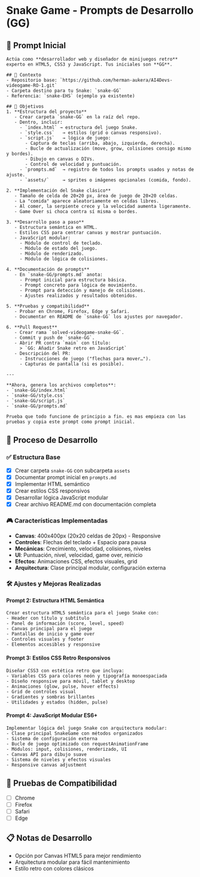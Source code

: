 # Snake Game - Prompts de Desarrollo (GG)

## 📝 Prompt Inicial

```
Actúa como **desarrollador web y diseñador de minijuegos retro** experto en HTML5, CSS3 y JavaScript. Tus iniciales son **GG**.

## 📂 Contexto
- Repositorio base: `https://github.com/herman-aukera/AI4Devs-videogame-RO-1.git`
- Carpeta destino para tu Snake: `snake-GG`
- Referencia: `snake-EHS` (ejemplo ya existente)

## 🎯 Objetivos
1. **Estructura del proyecto**
   - Crear carpeta `snake-GG` en la raíz del repo.
   - Dentro, incluir:
     - `index.html` → estructura del juego Snake.
     - `style.css`   → estilos (grid o canvas responsivo).
     - `script.js`   → lógica de juego:
       - Captura de teclas (arriba, abajo, izquierda, derecha).
       - Bucle de actualización (move, grow, colisiones consigo mismo y bordes).
       - Dibujo en canvas o DIVs.
       - Control de velocidad y puntuación.
     - `prompts.md`  → registro de todos los prompts usados y notas de ajuste.
     - `assets/`     → sprites o imágenes opcionales (comida, fondo).

2. **Implementación del Snake clásico**
   - Tamaño de celda de 20×20 px, área de juego de 20×20 celdas.
   - La "comida" aparece aleatoriamente en celdas libres.
   - Al comer, la serpiente crece y la velocidad aumenta ligeramente.
   - Game Over si choca contra sí misma o bordes.

3. **Desarrollo paso a paso**
   - Estructura semántica en HTML.
   - Estilos CSS para centrar canvas y mostrar puntuación.
   - JavaScript modular:
     - Módulo de control de teclado.
     - Módulo de estado del juego.
     - Módulo de renderizado.
     - Módulo de lógica de colisiones.

4. **Documentación de prompts**
   - En `snake-GG/prompts.md` anota:
     - Prompt inicial para estructura básica.
     - Prompt concreto para lógica de movimiento.
     - Prompt para detección y manejo de colisiones.
     - Ajustes realizados y resultados obtenidos.

5. **Pruebas y compatibilidad**
   - Probar en Chrome, Firefox, Edge y Safari.
   - Documentar en README de `snake-GG` los ajustes por navegador.

6. **Pull Request**
   - Crear rama `solved-videogame-snake-GG`.
   - Commit y push de `snake-GG`.
   - Abrir PR contra `main` con título:
     > `GG: Añadir Snake retro en JavaScript`
   - Descripción del PR:
     - Instrucciones de juego ("flechas para mover…").
     - Capturas de pantalla (si es posible).

---

**Ahora, genera los archivos completos**:
- `snake-GG/index.html`
- `snake-GG/style.css`
- `snake-GG/script.js`
- `snake-GG/prompts.md`

Prueba que todo funcione de principio a fin. es mas empieza con las pruebas y copia este prompt como prompt inicial.
```

## 🔄 Proceso de Desarrollo

### ✅ Estructura Base

- [x] Crear carpeta `snake-GG` con subcarpeta `assets`
- [x] Documentar prompt inicial en `prompts.md`
- [x] Implementar HTML semántico
- [x] Crear estilos CSS responsivos
- [x] Desarrollar lógica JavaScript modular
- [x] Crear archivo README.md con documentación completa

### 🎮 Características Implementadas

- **Canvas**: 400x400px (20x20 celdas de 20px) - Responsive
- **Controles**: Flechas del teclado + Espacio para pausa
- **Mecánicas**: Crecimiento, velocidad, colisiones, niveles
- **UI**: Puntuación, nivel, velocidad, game over, reinicio
- **Efectos**: Animaciones CSS, efectos visuales, grid
- **Arquitectura**: Clase principal modular, configuración externa

### 🛠️ Ajustes y Mejoras Realizadas

#### Prompt 2: Estructura HTML Semántica

```
Crear estructura HTML5 semántica para el juego Snake con:
- Header con título y subtítulo
- Panel de información (score, level, speed)
- Canvas principal para el juego
- Pantallas de inicio y game over
- Controles visuales y footer
- Elementos accesibles y responsive
```

#### Prompt 3: Estilos CSS Retro Responsivos

```
Diseñar CSS3 con estética retro que incluya:
- Variables CSS para colores neón y tipografía monoespaciada
- Diseño responsive para móvil, tablet y desktop
- Animaciones (glow, pulse, hover effects)
- Grid de controles visual
- Gradientes y sombras brillantes
- Utilidades y estados (hidden, pulse)
```

#### Prompt 4: JavaScript Modular ES6+

```
Implementar lógica del juego Snake con arquitectura modular:
- Clase principal SnakeGame con métodos organizados
- Sistema de configuración externa
- Bucle de juego optimizado con requestAnimationFrame
- Módulos: input, colisiones, renderizado, UI
- Canvas API para dibujo suave
- Sistema de niveles y efectos visuales
- Responsive canvas adjustment
```

## 🧪 Pruebas de Compatibilidad

- [ ] Chrome
- [ ] Firefox
- [ ] Safari
- [ ] Edge

## 📋 Notas de Desarrollo

- Opción por Canvas HTML5 para mejor rendimiento
- Arquitectura modular para fácil mantenimiento
- Estilo retro con colores clásicos
